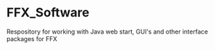 # FFX_Software
Respository for working with Java web start, GUI's and other interface packages for FFX
